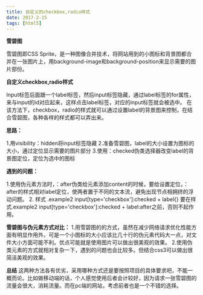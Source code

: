 ```yaml
---
title: 自定义的checkbox,radio样式 
date: 2017-2-15
tags: [html5]
---
```


**雪碧图**

雪碧图即CSS Sprite，是一种图像合并技术，将网站用到的小图标和背景图都合并在一张图片上，用background-image和background-position来显示需要的图片部份。

**自定义checkbox,radio样式**

Input标签后面跟一个label标签，然后input标签隐藏，通过label标签的for属性，来与input的id对应起来，这样点击label标签，对应的input标签就会被选中。
在该方法下，checkbox，radio的样式就可以通过设置label的背景图来控制，在结合雪碧图，各种各样的样式都可以弄出来。

**思路：**

1.用visibility：hidden将input标签隐藏
2.准备雪碧图，label的大小设置为图标的大小，通过定位显示需要的图片部分
3.使用：checked伪类选择器改变label的背景图定位，定位为选中的图标

**遇到的问题：**

1.使用伪元素方法时，：after伪类给元素添加content的时候，要给设置定位，：after的样式相对label定位，使两者置于不同的文本流，避免出现节点相拥挤的浮动问题。
2. 样式 .example2 input[type='checkbox']:checked + label{} 要在样式.example2 input[type='checkbox']:checked + label:after之前，否则不起作用。

**雪碧图与伪元素方式对比：**
1.用雪碧图的的方式，虽然在减少网络请求优化性能方面有明显作用外，可是一个小图标的大小应该比几十行的伪元素代码大一点，对文件大小方面可能不利。优点可能就是使用图片可以做出很美观的效果。
2.使用伪类元素的方式就相对复杂一下，遇到的问题也会比较多。但结合css3可以做出很简洁美观的效果。

**总结**
这两种方法各有优劣，采用哪种方式还是要按照项目的具体要求吧，不能一概而论。比如做移动端的话，个人感觉使用后者会计较好，因为请求一张雪碧图的流量会很大，消耗流量。而在pc端的网站，考虑前者也是一个不错的选择。